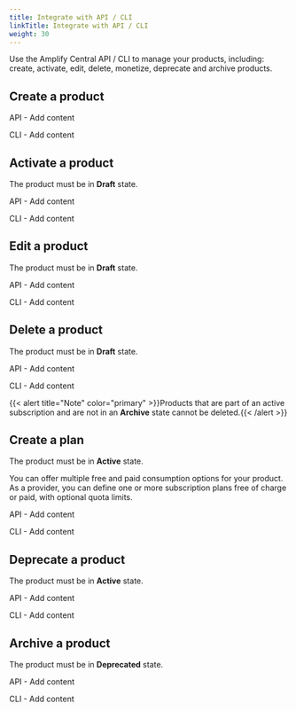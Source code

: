 ```yaml
---
title: Integrate with API / CLI
linkTitle: Integrate with API / CLI
weight: 30
---
```


Use the Amplify Central API / CLI to manage your products, including: create, activate, edit, delete, monetize, deprecate and archive products.

## Create a product

API - Add content

CLI - Add content

## Activate a product

The product must be in **Draft** state.

API - Add content

CLI - Add content

## Edit a product

The product must be in **Draft** state.

API - Add content

CLI - Add content

## Delete a product

The product must be in **Draft** state.

API - Add content

CLI - Add content

{{< alert title="Note" color="primary" >}}Products that are part of an active subscription and are not in an **Archive** state cannot be deleted.{{< /alert >}}

## Create a plan

The product must be in **Active** state.

You can offer multiple free and paid consumption options for your product. As a provider, you can define one or more subscription plans free of charge or paid, with optional quota limits.

API - Add content

CLI - Add content

## Deprecate a product

The product must be in **Active** state.

API - Add content

CLI - Add content

## Archive a product

The product must be in **Deprecated** state.

API - Add content

CLI - Add content
